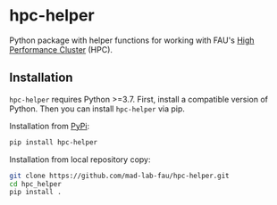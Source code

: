 # hpc-helper

Python package with helper functions for working with FAU's [High Performance Cluster](https://hpc.fau.de/) (HPC).

## Installation

``hpc-helper`` requires Python >=3.7. First, install a compatible version of Python. 
Then you can install ``hpc-helper`` via pip. 

Installation from [PyPi](https://pypi.org/): 
```bash
pip install hpc-helper
```

Installation from local repository copy:
```bash
git clone https://github.com/mad-lab-fau/hpc-helper.git
cd hpc_helper
pip install .
```
